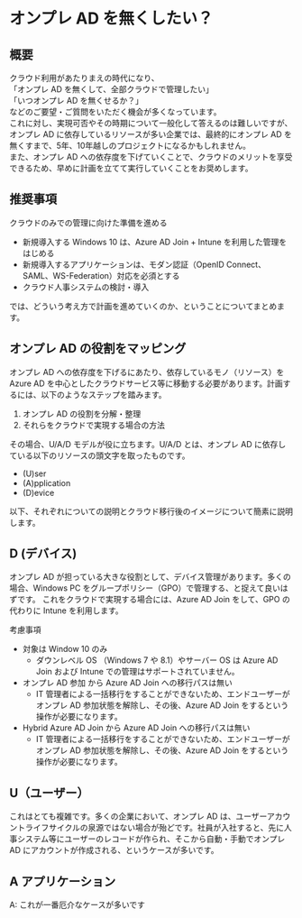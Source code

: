 # オンプレ AD を無くしたい？
## 概要
クラウド利用があたりまえの時代になり、  
「オンプレ AD を無くして、全部クラウドで管理したい」   
「いつオンプレ AD を無くせるか？」   
などのご要望・ご質問をいただく機会が多くなっています。    
これに対し、実現可否やその時期について一般化して答えるのは難しいですが、オンプレ AD に依存しているリソースが多い企業では、最終的にオンプレ AD を無くすまで、5年、10年越しのプロジェクトになるかもしれません。  
また、オンプレ AD への依存度を下げていくことで、クラウドのメリットを享受できるため、早めに計画を立てて実行していくことをお奨めします。

## 推奨事項
クラウドのみでの管理に向けた準備を進める  
* 新規導入する Windows 10 は、Azure AD Join + Intune を利用した管理をはじめる
* 新規導入するアプリケーションは、モダン認証（OpenID Connect、SAML、WS-Federation）対応を必須とする
* クラウド人事システムの検討・導入

では、どういう考え方で計画を進めていくのか、ということについてまとめます。

## オンプレ AD の役割をマッピング
オンプレ AD への依存度を下げるにあたり、依存しているモノ（リソース）を Azure AD を中心としたクラウドサービス等に移動する必要があります。計画するには、以下のようなステップを踏みます。
1. オンプレ AD の役割を分解・整理
2. それらをクラウドで実現する場合の方法

その場合、U/A/D モデルが役に立ちます。U/A/D とは、オンプレ AD に依存している以下のリソースの頭文字を取ったものです。
* (U)ser
* (A)pplication
* (D)evice

以下、それぞれについての説明とクラウド移行後のイメージについて簡素に説明します。

## D (デバイス)
オンプレ AD が担っている大きな役割として、デバイス管理があります。多くの場合、Windows PC をグループポリシー（GPO）で管理する、と捉えて良いはずです。
これをクラウドで実現する場合には、Azure AD Join をして、GPO の代わりに Intune を利用します。

考慮事項
* 対象は Window 10 のみ
  * ダウンレベル OS （Windows 7 や 8.1）やサーバー OS は Azure AD Join および Intune での管理はサポートされていません。
* オンプレ AD 参加 から Azure AD Join への移行パスは無い
  * IT 管理者による一括移行をすることができないため、エンドユーザーがオンプレ AD 参加状態を解除し、その後、Azure AD Join をするという操作が必要になります。
* Hybrid Azure AD Join から Azure AD Join への移行パスは無い
  * IT 管理者による一括移行をすることができないため、エンドユーザーがオンプレ AD 参加状態を解除し、その後、Azure AD Join をするという操作が必要になります。

## U（ユーザー）
これはとても複雑です。多くの企業において、オンプレ AD は、ユーザーアカウントライフサイクルの泉源ではない場合が殆どです。社員が入社すると、先に人事システム等にユーザーのレコードが作られ、そこから自動・手動でオンプレ AD にアカウントが作成される、というケースが多いです。


## A アプリケーション

A: これが一番厄介なケースが多いです
